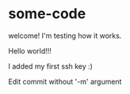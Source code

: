 # some-code

welcome!
I'm testing how it works.


Hello world!!!

I added my first ssh key :)

Edit commit without '-m' argument
